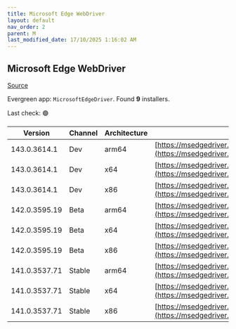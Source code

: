 ```yaml
---
title: Microsoft Edge WebDriver
layout: default
nav_order: 2
parent: M
last_modified_date: 17/10/2025 1:16:02 AM
---
```


## Microsoft Edge WebDriver

[Source](https://www.microsoft.com/edge)

Evergreen app: `MicrosoftEdgeDriver`. Found **9** installers.

Last check: 🟢

| Version       | Channel | Architecture | URI                                                                                                                                            |
| ------------- | ------- | ------------ | ---------------------------------------------------------------------------------------------------------------------------------------------- |
| 143.0.3614.1  | Dev     | arm64        | [https://msedgedriver.microsoft.com/143.0.3614.1/edgedriver_arm64.zip](https://msedgedriver.microsoft.com/143.0.3614.1/edgedriver_arm64.zip)   |
| 143.0.3614.1  | Dev     | x64          | [https://msedgedriver.microsoft.com/143.0.3614.1/edgedriver_win64.zip](https://msedgedriver.microsoft.com/143.0.3614.1/edgedriver_win64.zip)   |
| 143.0.3614.1  | Dev     | x86          | [https://msedgedriver.microsoft.com/143.0.3614.1/edgedriver_win32.zip](https://msedgedriver.microsoft.com/143.0.3614.1/edgedriver_win32.zip)   |
| 142.0.3595.19 | Beta    | arm64        | [https://msedgedriver.microsoft.com/142.0.3595.19/edgedriver_arm64.zip](https://msedgedriver.microsoft.com/142.0.3595.19/edgedriver_arm64.zip) |
| 142.0.3595.19 | Beta    | x64          | [https://msedgedriver.microsoft.com/142.0.3595.19/edgedriver_win64.zip](https://msedgedriver.microsoft.com/142.0.3595.19/edgedriver_win64.zip) |
| 142.0.3595.19 | Beta    | x86          | [https://msedgedriver.microsoft.com/142.0.3595.19/edgedriver_win32.zip](https://msedgedriver.microsoft.com/142.0.3595.19/edgedriver_win32.zip) |
| 141.0.3537.71 | Stable  | arm64        | [https://msedgedriver.microsoft.com/141.0.3537.71/edgedriver_arm64.zip](https://msedgedriver.microsoft.com/141.0.3537.71/edgedriver_arm64.zip) |
| 141.0.3537.71 | Stable  | x64          | [https://msedgedriver.microsoft.com/141.0.3537.71/edgedriver_win64.zip](https://msedgedriver.microsoft.com/141.0.3537.71/edgedriver_win64.zip) |
| 141.0.3537.71 | Stable  | x86          | [https://msedgedriver.microsoft.com/141.0.3537.71/edgedriver_win32.zip](https://msedgedriver.microsoft.com/141.0.3537.71/edgedriver_win32.zip) |
